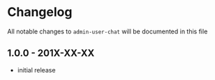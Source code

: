 # Changelog

All notable changes to `admin-user-chat` will be documented in this file

## 1.0.0 - 201X-XX-XX

- initial release
